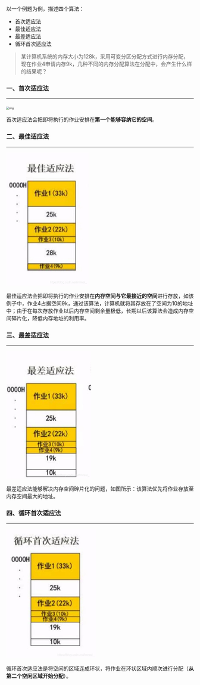 以一个例题为例，描述四个算法：

- 首次适应法
- 最佳适应法
- 最差适应法
- 循环首次适应法

>某计算机系统的内存大小为128k，采用可变分区分配方式进行内存分配，现在作业4申请内存9k，几种不同的内存分配算法在分配中，会产生什么样的结果呢？



### 一、首次适应法

---

<img src="https://img-blog.csdnimg.cn/20210223005717397.png?x-oss-process=image/watermark,type_ZmFuZ3poZW5naGVpdGk,shadow_10,text_aHR0cHM6Ly9ibG9nLmNzZG4ubmV0L2ltcmVhbF8=,size_16,color_FFFFFF,t_70" alt="img" style="zoom:50%;" />

首次适应法会把即将执行的作业安排在**第一个能够容纳它的空间**。



### 二、最佳适应法

---

<img src="7.%E5%AD%98%E5%82%A8%E7%AE%A1%E7%90%86-%E5%88%86%E5%8C%BA%E5%AD%98%E5%82%A8%E7%BB%84%E7%BB%87.assets/watermark,type_ZmFuZ3poZW5naGVpdGk,shadow_10,text_aHR0cHM6Ly9ibG9nLmNzZG4ubmV0L2ltcmVhbF8=,size_16,color_FFFFFF,t_70-20220808205221804.jpeg" alt="img" style="zoom:50%;" />

最佳适应法会把即将执行的作业安排在**内存空间与它最接近的空间**进行存放，如该例子中，作业4占据空间9k，通过该算法，计算机就将其存放在了空间为10的地址中；由于在每次存放作业以后内存空间剩余量极低，长期以后该算法会造成内存空间碎片化，降低内存地址的利用率。



### 三、最差适应法

---

<img src="7.%E5%AD%98%E5%82%A8%E7%AE%A1%E7%90%86-%E5%88%86%E5%8C%BA%E5%AD%98%E5%82%A8%E7%BB%84%E7%BB%87.assets/watermark,type_ZmFuZ3poZW5naGVpdGk,shadow_10,text_aHR0cHM6Ly9ibG9nLmNzZG4ubmV0L2ltcmVhbF8=,size_16,color_FFFFFF,t_70-20220808205846519.jpeg" alt="img" style="zoom:50%;" />

最差适应法能够解决内存空间碎片化的问题，如图所示：该算法优先将作业存放至内存空间最大的地址。



### 四、循环首次适应法

---

<img src="7.%E5%AD%98%E5%82%A8%E7%AE%A1%E7%90%86-%E5%88%86%E5%8C%BA%E5%AD%98%E5%82%A8%E7%BB%84%E7%BB%87.assets/watermark,type_ZmFuZ3poZW5naGVpdGk,shadow_10,text_aHR0cHM6Ly9ibG9nLmNzZG4ubmV0L2ltcmVhbF8=,size_16,color_FFFFFF,t_70-20220808210510554.jpeg" alt="img" style="zoom:50%;" />

循环首次适应法是将空闲的区域连成环状，将作业在环状区域内顺次进行分配（**从第二个空闲区域开始分配**）。